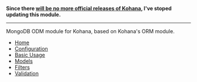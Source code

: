 **Since there [will be no more official releases of Kohana](http://forum.kohanaframework.org/discussion/12509/final-releases-of-kohana-beginning-of-ohanzee), I've stoped updating this module.**

---


MongoDB ODM module for Kohana, based on Kohana's ORM module.

* [Home](https://github.com/kaamaru/Kohana-MongoDB-ODM/wiki)
* [Configuration](https://github.com/kaamaru/Kohana-MongoDB-ODM/wiki/configuration)
* [Basic Usage](https://github.com/kaamaru/Kohana-MongoDB-ODM/wiki/basic-usage)
* [Models](https://github.com/kaamaru/Kohana-MongoDB-ODM/wiki/models)
* [Filters](https://github.com/kaamaru/Kohana-MongoDB-ODM/wiki/filters)
* [Validation](https://github.com/kaamaru/Kohana-MongoDB-ODM/wiki/validation)
